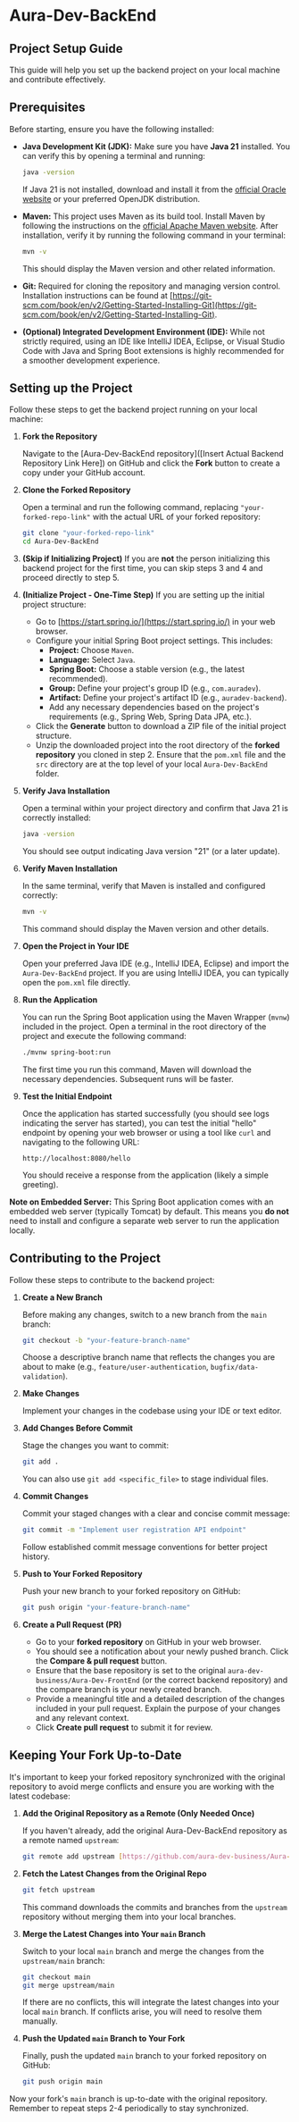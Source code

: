 # Aura-Dev-BackEnd

## Project Setup Guide

This guide will help you set up the backend project on your local machine and contribute effectively.

## Prerequisites

Before starting, ensure you have the following installed:

* **Java Development Kit (JDK):** Make sure you have **Java 21** installed. You can verify this by opening a terminal and running:
    ```bash
    java -version
    ```
    If Java 21 is not installed, download and install it from the [official Oracle website](https://www.oracle.com/java/technologies/javase-downloads.html) or your preferred OpenJDK distribution.

* **Maven:** This project uses Maven as its build tool. Install Maven by following the instructions on the [official Apache Maven website](https://maven.apache.org/install.html). After installation, verify it by running the following command in your terminal:
    ```bash
    mvn -v
    ```
    This should display the Maven version and other related information.

* **Git:** Required for cloning the repository and managing version control. Installation instructions can be found at [https://git-scm.com/book/en/v2/Getting-Started-Installing-Git](https://git-scm.com/book/en/v2/Getting-Started-Installing-Git).

* **(Optional) Integrated Development Environment (IDE):** While not strictly required, using an IDE like IntelliJ IDEA, Eclipse, or Visual Studio Code with Java and Spring Boot extensions is highly recommended for a smoother development experience.

## Setting up the Project

Follow these steps to get the backend project running on your local machine:

1.  **Fork the Repository**

    Navigate to the [Aura-Dev-BackEnd repository]([Insert Actual Backend Repository Link Here]) on GitHub and click the **Fork** button to create a copy under your GitHub account.

2.  **Clone the Forked Repository**

    Open a terminal and run the following command, replacing `"your-forked-repo-link"` with the actual URL of your forked repository:

    ```bash
    git clone "your-forked-repo-link"
    cd Aura-Dev-BackEnd
    ```

3.  **(Skip if Initializing Project)** If you are **not** the person initializing this backend project for the first time, you can skip steps 3 and 4 and proceed directly to step 5.

4.  **(Initialize Project - One-Time Step)** If you are setting up the initial project structure:
    * Go to [https://start.spring.io/](https://start.spring.io/) in your web browser.
    * Configure your initial Spring Boot project settings. This includes:
        * **Project:** Choose `Maven`.
        * **Language:** Select `Java`.
        * **Spring Boot:** Choose a stable version (e.g., the latest recommended).
        * **Group:** Define your project's group ID (e.g., `com.auradev`).
        * **Artifact:** Define your project's artifact ID (e.g., `auradev-backend`).
        * Add any necessary dependencies based on the project's requirements (e.g., Spring Web, Spring Data JPA, etc.).
    * Click the **Generate** button to download a ZIP file of the initial project structure.
    * Unzip the downloaded project into the root directory of the **forked repository** you cloned in step 2. Ensure that the `pom.xml` file and the `src` directory are at the top level of your local `Aura-Dev-BackEnd` folder.

5.  **Verify Java Installation**

    Open a terminal within your project directory and confirm that Java 21 is correctly installed:

    ```bash
    java -version
    ```
    You should see output indicating Java version "21" (or a later update).

6.  **Verify Maven Installation**

    In the same terminal, verify that Maven is installed and configured correctly:

    ```bash
    mvn -v
    ```
    This command should display the Maven version and other details.

7.  **Open the Project in Your IDE**

    Open your preferred Java IDE (e.g., IntelliJ IDEA, Eclipse) and import the `Aura-Dev-BackEnd` project. If you are using IntelliJ IDEA, you can typically open the `pom.xml` file directly.

8.  **Run the Application**

    You can run the Spring Boot application using the Maven Wrapper (`mvnw`) included in the project. Open a terminal in the root directory of the project and execute the following command:

    ```bash
    ./mvnw spring-boot:run
    ```
    The first time you run this command, Maven will download the necessary dependencies. Subsequent runs will be faster.

9.  **Test the Initial Endpoint**

    Once the application has started successfully (you should see logs indicating the server has started), you can test the initial "hello" endpoint by opening your web browser or using a tool like `curl` and navigating to the following URL:

    ```
    http://localhost:8080/hello
    ```
    You should receive a response from the application (likely a simple greeting).

**Note on Embedded Server:** This Spring Boot application comes with an embedded web server (typically Tomcat) by default. This means you **do not** need to install and configure a separate web server to run the application locally.

## Contributing to the Project

Follow these steps to contribute to the backend project:

1.  **Create a New Branch**

    Before making any changes, switch to a new branch from the `main` branch:

    ```bash
    git checkout -b "your-feature-branch-name"
    ```
    Choose a descriptive branch name that reflects the changes you are about to make (e.g., `feature/user-authentication`, `bugfix/data-validation`).

2.  **Make Changes**

    Implement your changes in the codebase using your IDE or text editor.

3.  **Add Changes Before Commit**

    Stage the changes you want to commit:

    ```bash
    git add .
    ```
    You can also use `git add <specific_file>` to stage individual files.

4.  **Commit Changes**

    Commit your staged changes with a clear and concise commit message:

    ```bash
    git commit -m "Implement user registration API endpoint"
    ```
    Follow established commit message conventions for better project history.

5.  **Push to Your Forked Repository**

    Push your new branch to your forked repository on GitHub:

    ```bash
    git push origin "your-feature-branch-name"
    ```

6.  **Create a Pull Request (PR)**

    * Go to your **forked repository** on GitHub in your web browser.
    * You should see a notification about your newly pushed branch. Click the **Compare & pull request** button.
    * Ensure that the base repository is set to the original `aura-dev-business/Aura-Dev-FrontEnd` (or the correct backend repository) and the compare branch is your newly created branch.
    * Provide a meaningful title and a detailed description of the changes included in your pull request. Explain the purpose of your changes and any relevant context.
    * Click **Create pull request** to submit it for review.

## Keeping Your Fork Up-to-Date

It's important to keep your forked repository synchronized with the original repository to avoid merge conflicts and ensure you are working with the latest codebase:

1.  **Add the Original Repository as a Remote (Only Needed Once)**

    If you haven't already, add the original Aura-Dev-BackEnd repository as a remote named `upstream`:

    ```bash
    git remote add upstream [https://github.com/aura-dev-business/Aura-Dev-BackEnd.git](https://www.google.com/search?q=https://github.com/aura-dev-business/Aura-Dev-BackEnd.git)
    ```

2.  **Fetch the Latest Changes from the Original Repo**

    ```bash
    git fetch upstream
    ```
    This command downloads the commits and branches from the `upstream` repository without merging them into your local branches.

3.  **Merge the Latest Changes into Your `main` Branch**

    Switch to your local `main` branch and merge the changes from the `upstream/main` branch:

    ```bash
    git checkout main
    git merge upstream/main
    ```
    If there are no conflicts, this will integrate the latest changes into your local `main` branch. If conflicts arise, you will need to resolve them manually.

4.  **Push the Updated `main` Branch to Your Fork**

    Finally, push the updated `main` branch to your forked repository on GitHub:

    ```bash
    git push origin main
    ```

Now your fork's `main` branch is up-to-date with the original repository. Remember to repeat steps 2-4 periodically to stay synchronized.